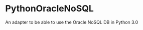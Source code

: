 PythonOracleNoSQL
=================

An adapter to be able to use the Oracle NoSQL DB in Python 3.0
